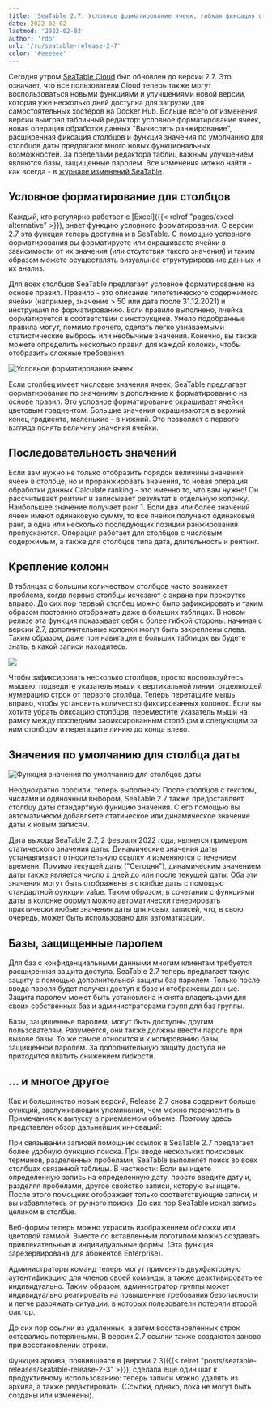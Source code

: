 ```yaml
---
title: 'SeaTable 2.7: Условное форматирование ячеек, гибкая фиксация столбцов и практическое значение даты по умолчанию - SeaTable'
date: 2022-02-02
lastmod: '2022-02-03'
author: 'rdb'
url: '/ru/seatable-release-2-7'
color: '#eeeeee'
---
```


Сегодня утром [SeaTable Cloud](https://cloud.seatable.io) был обновлен до версии 2.7. Это означает, что все пользователи Cloud теперь также могут воспользоваться новыми функциями и улучшениями новой версии, которая уже несколько дней доступна для загрузки для самостоятельных хостеров на Docker Hub. Больше всего от изменения версии выиграл табличный редактор: условное форматирование ячеек, новая операция обработки данных "Вычислить ранжирование", расширенная фиксация столбцов и функция значения по умолчанию для столбцов даты предлагают много новых функциональных возможностей. За пределами редактора таблиц важным улучшением являются базы, защищенные паролем. Все изменения можно найти - как всегда - в [журнале изменений SeaTable](https://seatable.io/ru/docs/changelog/version-2-7/).

## Условное форматирование для столбцов

Каждый, кто регулярно работает с [Excel]({{< relref "pages/excel-alternative" >}}), знает функцию условного форматирования. С версии 2.7 эта функция теперь доступна и в SeaTable. С помощью условного форматирования вы форматируете или окрашиваете ячейки в зависимости от их значения (или отсутствия такого значения) и таким образом можете осуществлять визуальное структурирование данных и их анализ.

Для всех столбцов SeaTable предлагает условное форматирование на основе правил. Правило - это описание гипотетического содержимого ячейки (например, значение > 50 или дата после 31.12.2021) и инструкция по форматированию. Если правило выполнено, ячейка форматируется в соответствии с инструкцией. Умело подобранные правила могут, помимо прочего, сделать легко узнаваемыми статистические выбросы или необычные значения. Конечно, вы также можете определить несколько правил для каждой колонки, чтобы отобразить сложные требования.

![Условное форматирование ячеек](https://seatable.io/wp-content/uploads/2022/02/Conditional_cell_formatting2.png)

Если столбец имеет числовые значения ячеек, SeaTable предлагает форматирование по значениям в дополнение к форматированию на основе правил. Это условное форматирование окрашивает ячейки цветовым градиентом. Большие значения окрашиваются в верхний конец градиента, маленькие - в нижний. Это позволяет с первого взгляда понять величину значения ячейки.

## Последовательность значений

Если вам нужно не только отобразить порядок величины значений ячеек в столбце, но и проранжировать значения, то новая операция обработки данных Calculate ranking - это именно то, что вам нужно! Он рассчитывает рейтинг и записывает результат в отдельную колонку. Наибольшее значение получает ранг 1. Если два или более значений ячеек имеют одинаковую сумму, то все ячейки получают одинаковый ранг, а одна или несколько последующих позиций ранжирования пропускаются. Операция работает для столбцов с числовым содержимым, а также для столбцов типа дата, длительность и рейтинг.

## Крепление колонн

В таблицах с большим количеством столбцов часто возникает проблема, когда первые столбцы исчезают с экрана при прокрутке вправо. До сих пор первый столбец можно было зафиксировать и таким образом постоянно отображать даже в больших таблицах. В новом релизе эта функция показывает себя с более гибкой стороны: начиная с версии 2.7, дополнительные колонки могут быть закреплены слева. Таким образом, даже при навигации в больших таблицах вы будете знать, в какой записи находитесь.

![](https://seatable.io/wp-content/uploads/2022/02/Freeze-columns.png)

Чтобы зафиксировать несколько столбцов, просто воспользуйтесь мышью: подведите указатель мыши к вертикальной линии, отделяющей нумерацию строк от первого столбца. Теперь перетащите мышь вправо, чтобы установить количество фиксированных колонок. Если вы хотите убрать фиксацию столбцов, переместите указатель мыши на рамку между последним зафиксированным столбцом и следующим за ним столбцом и перетащите линию до конца влево.

## Значения по умолчанию для столбца даты

![Функция значения по умолчанию для столбцов даты](https://seatable.io/wp-content/uploads/2022/02/Default_value_date_column.png)

Неоднократно просили, теперь выполнено: После столбцов с текстом, числами и одиночным выбором, SeaTable 2.7 также предоставляет столбцу даты стандартную функцию значения. С его помощью вы автоматически добавляете статическое или динамическое значение даты к новым записям.

Дата выхода SeaTable 2.7, 2 февраля 2022 года, является примером статического значения даты. Динамические значения даты устанавливают относительную ссылку и изменяются с течением времени. Помимо текущей даты ("Сегодня"), динамическим значением даты также является число x дней до или после текущей даты. Оба эти значения могут быть отображены в столбце даты с помощью стандартной функции value. Таким образом, в сочетании с функциями даты в колонке формул можно автоматически генерировать практически любые значения даты для новых записей, что, в свою очередь, может быть использовано для автоматизации.

## Базы, защищенные паролем

Для баз с конфиденциальными данными многим клиентам требуется расширенная защита доступа. SeaTable 2.7 теперь предлагает такую защиту с помощью дополнительной защиты баз паролем. Только после ввода пароля будет получен доступ к базе и отображены данные. Защита паролем может быть установлена и снята владельцами для своих собственных баз и администраторами групп для баз группы.

Базы, защищенные паролем, могут быть доступны другим пользователям. Разумеется, они также должны ввести пароль при вызове базы. То же самое относится и к копированию базы, защищенной паролем. За дополнительную защиту доступа не приходится платить снижением гибкости.

## ... и многое другое

Как и большинство новых версий, Release 2.7 снова содержит больше функций, заслуживающих упоминания, чем можно перечислить в Примечаниях к выпуску в приемлемом объеме. Поэтому здесь представлен обзор дальнейших инноваций:

При связывании записей помощник ссылок в SeaTable 2.7 предлагает более удобную функцию поиска. При вводе нескольких поисковых терминов, разделенных пробелами, SeaTable выполняет поиск во всех столбцах связанной таблицы. В частности: Если вы ищете определенную запись на определенную дату, просто введите дату и, разделяя пробелами, другое свойство записи, которую вы ищете. После этого помощник отображает только соответствующие записи, и вы избавляетесь от ручного поиска. До сих пор SeaTable искал запись целиком в столбце.

Веб-формы теперь можно украсить изображением обложки или цветовой гаммой. Вместе со вставленным логотипом можно создавать привлекательные и индивидуальные формы. (Эта функция зарезервирована для абонентов Enterprise).

Администраторы команд теперь могут применять двухфакторную аутентификацию для членов своей команды, а также деактивировать ее индивидуально. Таким образом, администратор группы может индивидуально реагировать на повышенные требования безопасности и легче разряжать ситуации, в которых пользователи потеряли второй фактор.

До сих пор ссылки из удаленных, а затем восстановленных строк оставались потерянными. В версии 2.7 ссылки также создаются заново при восстановлении строки.

Функция архива, появившаяся в [версии 2.3]({{< relref "posts/seatable-releases/seatable-release-2-3" >}}), сделала еще один шаг к продуктивному использованию: теперь записи можно удалять из архива, а также редактировать. (Ссылки, однако, пока не могут быть созданы или изменены).
